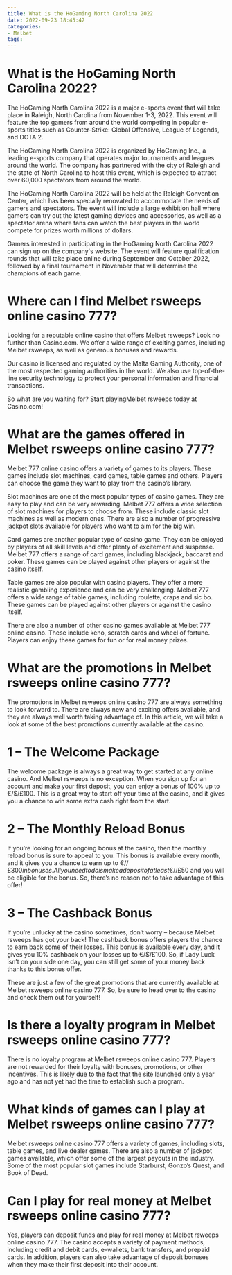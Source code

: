 ```yaml
---
title: What is the HoGaming North Carolina 2022
date: 2022-09-23 18:45:42
categories:
- Melbet
tags:
---
```



#  What is the HoGaming North Carolina 2022?

The HoGaming North Carolina 2022 is a major e-sports event that will take place in Raleigh, North Carolina from November 1-3, 2022. This event will feature the top gamers from around the world competing in popular e-sports titles such as Counter-Strike: Global Offensive, League of Legends, and DOTA 2.

The HoGaming North Carolina 2022 is organized by HoGaming Inc., a leading e-sports company that operates major tournaments and leagues around the world. The company has partnered with the city of Raleigh and the state of North Carolina to host this event, which is expected to attract over 60,000 spectators from around the world.

The HoGaming North Carolina 2022 will be held at the Raleigh Convention Center, which has been specially renovated to accommodate the needs of gamers and spectators. The event will include a large exhibition hall where gamers can try out the latest gaming devices and accessories, as well as a spectator arena where fans can watch the best players in the world compete for prizes worth millions of dollars.

Gamers interested in participating in the HoGaming North Carolina 2022 can sign up on the company's website. The event will feature qualification rounds that will take place online during September and October 2022, followed by a final tournament in November that will determine the champions of each game.

#  Where can I find Melbet rsweeps online casino 777?

Looking for a reputable online casino that offers Melbet rsweeps? Look no further than Casino.com. We offer a wide range of exciting games, including Melbet rsweeps, as well as generous bonuses and rewards.

Our casino is licensed and regulated by the Malta Gaming Authority, one of the most respected gaming authorities in the world. We also use top-of-the-line security technology to protect your personal information and financial transactions.

So what are you waiting for? Start playingMelbet rsweeps today at Casino.com!

#  What are the games offered in Melbet rsweeps online casino 777?

Melbet 777 online casino offers a variety of games to its players. These games include slot machines, card games, table games and others. Players can choose the game they want to play from the casino’s library.

Slot machines are one of the most popular types of casino games. They are easy to play and can be very rewarding. Melbet 777 offers a wide selection of slot machines for players to choose from. These include classic slot machines as well as modern ones. There are also a number of progressive jackpot slots available for players who want to aim for the big win.

Card games are another popular type of casino game. They can be enjoyed by players of all skill levels and offer plenty of excitement and suspense. Melbet 777 offers a range of card games, including blackjack, baccarat and poker. These games can be played against other players or against the casino itself.

Table games are also popular with casino players. They offer a more realistic gambling experience and can be very challenging. Melbet 777 offers a wide range of table games, including roulette, craps and sic bo. These games can be played against other players or against the casino itself.

There are also a number of other casino games available at Melbet 777 online casino. These include keno, scratch cards and wheel of fortune. Players can enjoy these games for fun or for real money prizes.

#  What are the promotions in Melbet rsweeps online casino 777?

The promotions in Melbet rsweeps online casino 777 are always something to look forward to. There are always new and exciting offers available, and they are always well worth taking advantage of. In this article, we will take a look at some of the best promotions currently available at the casino.

# 1 – The Welcome Package

The welcome package is always a great way to get started at any online casino. And Melbet rsweeps is no exception. When you sign up for an account and make your first deposit, you can enjoy a bonus of 100% up to €/$/£100. This is a great way to start off your time at the casino, and it gives you a chance to win some extra cash right from the start.

# 2 – The Monthly Reload Bonus

If you’re looking for an ongoing bonus at the casino, then the monthly reload bonus is sure to appeal to you. This bonus is available every month, and it gives you a chance to earn up to €/$/£300 in bonuses. All you need to do is make a deposit of at least €/$/£50 and you will be eligible for the bonus. So, there’s no reason not to take advantage of this offer!

# 3 – The Cashback Bonus

If you’re unlucky at the casino sometimes, don’t worry – because Melbet rsweeps has got your back! The cashback bonus offers players the chance to earn back some of their losses. This bonus is available every day, and it gives you 10% cashback on your losses up to €/$/£100. So, if Lady Luck isn’t on your side one day, you can still get some of your money back thanks to this bonus offer.

These are just a few of the great promotions that are currently available at Melbet rsweeps online casino 777. So, be sure to head over to the casino and check them out for yourself!

#  Is there a loyalty program in Melbet rsweeps online casino 777?

There is no loyalty program at Melbet rsweeps online casino 777. Players are not rewarded for their loyalty with bonuses, promotions, or other incentives. This is likely due to the fact that the site launched only a year ago and has not yet had the time to establish such a program.

# What kinds of games can I play at Melbet rsweeps online casino 777?

Melbet rsweeps online casino 777 offers a variety of games, including slots, table games, and live dealer games. There are also a number of jackpot games available, which offer some of the largest payouts in the industry. Some of the most popular slot games include Starburst, Gonzo’s Quest, and Book of Dead.

# Can I play for real money at Melbet rsweeps online casino 777?

Yes, players can deposit funds and play for real money at Melbet rsweeps online casino 777. The casino accepts a variety of payment methods, including credit and debit cards, e-wallets, bank transfers, and prepaid cards. In addition, players can also take advantage of deposit bonuses when they make their first deposit into their account.